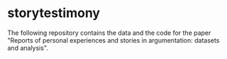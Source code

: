 # storytestimony

The following repository contains the data and the code for the paper "Reports of personal experiences and stories in argumentation:
datasets and analysis".
